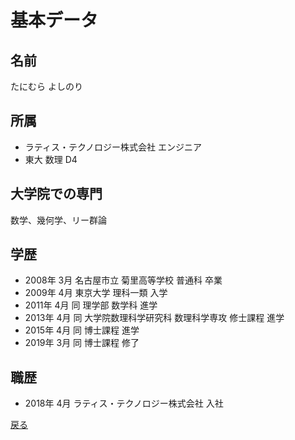 # 基本データ

## 名前
たにむら よしのり

## 所属
- ラティス・テクノロジー株式会社 エンジニア
- 東大 数理 D4

## 大学院での専門
数学、幾何学、リー群論

## 学歴
- 2008年 3月 名古屋市立 菊里高等学校 普通科 卒業
- 2009年 4月 東京大学 理科一類 入学
- 2011年 4月 同 理学部 数学科 進学
- 2013年 4月 同 大学院数理科学研究科 数理科学専攻 修士課程 進学
- 2015年 4月 同 博士課程 進学
- 2019年 3月 同 博士課程 修了

## 職歴
- 2018年 4月 ラティス・テクノロジー株式会社 入社  
  
  
[戻る](https://ytanimura.github.io/yotabaito/)

